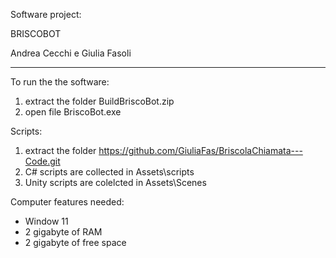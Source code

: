 Software project:

BRISCOBOT

Andrea Cecchi e Giulia Fasoli
_________________________________________

To run the the software:
1. extract the folder BuildBriscoBot.zip
2. open file BriscoBot.exe 

Scripts:
1. extract the folder https://github.com/GiuliaFas/BriscolaChiamata---Code.git
2. C# scripts are collected in Assets\scripts
3. Unity scripts are colelcted in Assets\Scenes

Computer features needed:
- Window 11
- 2 gigabyte of RAM
- 2 gigabyte of free space 
